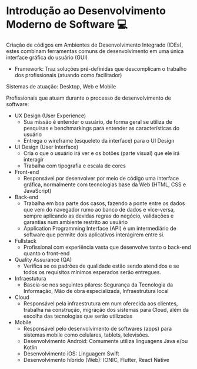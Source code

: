 # Introdução ao Desenvolvimento Moderno de Software :computer:

Criação de códigos em Ambientes de Desenvolvimento Integrado (IDEs), estes combinam ferramentas comuns de desenvolvimento em uma única interface gráfica do usuário (GUI)

- Framework: Traz soluções pré-definidas que descomplicam o trabalho dos profissionais (atuando como facilitador)

Sistemas de atuação: Desktop, Web e Mobile

Profissionais que atuam durante o processo de desenvolvimento de software:

- UX Design (User Experience)
  - Sua missão é entender o usuário, de forma geral se utiliza de pesquisas e benchmarkings para entender as características do usuário
  - Entrega o wireframe (esqueleto da interface) para o UI Design
- UI Design (User Interface)
  - Cria o que o usuário irá ver e os botões (parte visual) que ele irá interagir
  - Trabalha com tipografia e escala de cores
- Front-end
  - Responsável por desenvolver por meio de código uma interface gráfica, normalmente com tecnologias base da Web (HTML, CSS e JavaScript)
- Back-end
  - Trabalha em boa parte dos casos, fazendo a ponte entre os dados que vem do navegador rumo ao banco de dados e vice-versa, sempre aplicando as devidas regras do negócio, validações e garantias num ambiente restrito ao usuário
  - Application Programming Interface (API) é um intermediário de software que permite dois aplicativos interagirem entre si.
- Fullstack
  - Profissional com experiência vasta que desenvolve tanto o back-end quanto o front-end
- Quality Assurance (QA)
  - Verifica se os padrões de qualidade estão sendo atendidos e se todos os requisitos mínimos esperados serão entregues.
- Infraestutura
  - Baseia-se nos seguintes pilares: Segurança da Tecnologia da Informação, Mão de obra especializada, Infraestrutura local
- Cloud
  - Responsável pela infraestrutura em num oferecida aos clientes, trabalha na construção, migração dos sistemas para Cloud, além da escolha das tecnologias que serão utilizadas
- Mobile
  - Responsável pelo desenvolvimento de softwares (apps) para sistemas mobile como celulares, tablets, televisões.
  - Desenvolvimento Android: Comumente utiliza linguagens Java e/ou Kotlin
  - Desenvolvimento iOS: Linguagem Swift
  - Desenvolvimento híbrido (Web): IONIC, Flutter, React Native